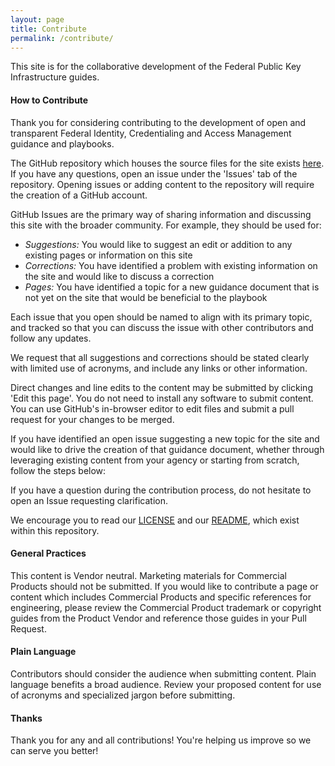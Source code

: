 ```yaml
---
layout: page
title: Contribute
permalink: /contribute/
---
```

This site is for the collaborative development of the Federal Public Key Infrastructure guides.  

#### How to Contribute

Thank you for considering contributing to the development of open and transparent 
Federal Identity, Credentialing and Access Management guidance and playbooks. 

The GitHub repository which houses the source files for the site exists [here]({{site.github.repository_url}}/tree/{{site.branch}}/). If you have any questions, open an issue under the 'Issues' tab of the repository. Opening issues or adding content to the repository will require the creation of a GitHub account.

GitHub Issues are the primary way of sharing information and discussing this site with the broader community. For example, they should be used for:

* _Suggestions:_ You would like to suggest an edit or addition to any existing pages or information on this site
* _Corrections:_ You have identified a problem with existing information on the site and would like to discuss a correction
* _Pages:_ You have identified a topic for a new guidance document that is not yet on the site that would be beneficial to the playbook

Each issue that you open should be named to align with its primary topic, and tracked so that you can discuss the issue with other contributors and follow any updates. 

We request that all suggestions and corrections should be stated clearly with limited use of acronyms, and include any links or other information.

Direct changes and line edits to the content may be submitted by clicking 'Edit this page'. You do not need to install any software to submit content. You can use GitHub's in-browser editor to edit files and submit a pull request for your changes to be merged.

If you have identified an open issue suggesting a new topic for the site and would like to drive the creation of that guidance document, whether through leveraging existing content from your agency or starting from scratch, follow the steps below:

If you have a question during the contribution process, do not hesitate to open an Issue requesting clarification.

We encourage you to read our [LICENSE]({{site.baseurl}}/license/) and our [README]({{site.github.repository_url}}/tree/{{site.branch}}/README.md), which exist within this repository.  

####  General Practices

This content is Vendor neutral. Marketing materials for Commercial Products should not be submitted. If you would like to contribute a page or content which includes Commercial Products and specific references for engineering, please review the Commercial Product trademark or copyright guides from the Product Vendor and reference those guides in your Pull Request.  

#### Plain Language

Contributors should consider the audience when submitting content. Plain language benefits a broad audience. Review your proposed content for use of acronyms and specialized jargon before submitting.

####  Thanks

Thank you for any and all contributions!  You're helping us improve so we can serve you better!

